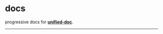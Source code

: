 # docs
progressive docs for [**unified-doc**][unified-doc].

---

<!-- Definitions -->
[unified-doc]: https://github.com/unified-doc/unified-doc
